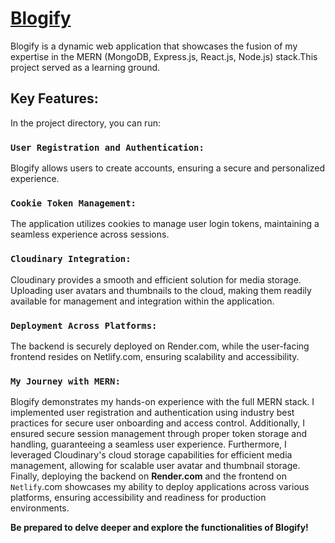 # [Blogify](https://kripanshu-blogify.netlify.app/)

Blogify is a dynamic web application that showcases the fusion of my expertise in the MERN (MongoDB, Express.js, React.js, Node.js) stack.This project served as a learning ground.

## Key Features:

In the project directory, you can run:

### `User Registration and Authentication:`

Blogify allows users to create accounts, ensuring a secure and personalized experience.

### `Cookie Token Management:`

The application utilizes cookies to manage user login tokens, maintaining a seamless experience across sessions.

### `Cloudinary Integration:`

Cloudinary provides a smooth and efficient solution for media storage. Uploading user avatars and thumbnails to the cloud, making them readily available for management and integration within the application.

### `Deployment Across Platforms:`

The backend is securely deployed on Render.com, while the user-facing frontend resides on Netlify.com, ensuring scalability and accessibility.

### `My Journey with MERN:`

Blogify demonstrates my hands-on experience with the full MERN stack. I implemented user registration and authentication using industry best practices for secure user onboarding and access control. Additionally, I ensured secure session management through proper token storage and handling, guaranteeing a seamless user experience. Furthermore, I leveraged Cloudinary's cloud storage capabilities for efficient media management, allowing for scalable user avatar and thumbnail storage. Finally, deploying the backend on **Render.com** and the frontend on `Netlify`.com showcases my ability to deploy applications across various platforms, ensuring accessibility and readiness for production environments.

**Be prepared to delve deeper and explore the functionalities of Blogify!**

